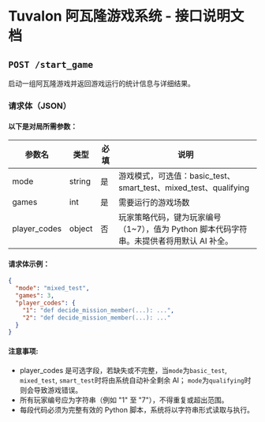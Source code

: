#  Tuvalon 阿瓦隆游戏系统 - 接口说明文档

## `POST /start_game`

启动一组阿瓦隆游戏并返回游戏运行的统计信息与详细结果。

### 请求体（JSON）

#### 以下是对局所需参数：

| **参数名**      | **类型** | **必填** | **说明**                                               |
| ------------ | ------ | ------ | ---------------------------------------------------- |
| mode         | string | 是      | 游戏模式，可选值：basic_test、smart_test、mixed_test、qualifying |
| games        | int    | 是      | 需要运行的游戏场数                                            |
| player_codes | object | 否      | 玩家策略代码，键为玩家编号（1~7），值为 Python 脚本代码字符串。未提供者将用默认 AI 补全。 |          

#### 请求体示例：

```json
{
  "mode": "mixed_test",
  "games": 3,
  "player_codes": {
    "1": "def decide_mission_member(...): ...",
    "2": "def decide_mission_member(...): ..."
  }
}
```

#### 注意事项:

- player_codes 是可选字段，若缺失或不完整，当`mode`为`basic_test`, `mixed_test`, `smart_test`时将由系统自动补全剩余 AI； `mode`为`qualifying`时则会导致游戏错误。
- 所有玩家编号应为字符串（例如 "1" 至 "7"），不得重复或超出范围。
- 每段代码必须为完整有效的 Python 脚本，系统将以字符串形式读取与执行。